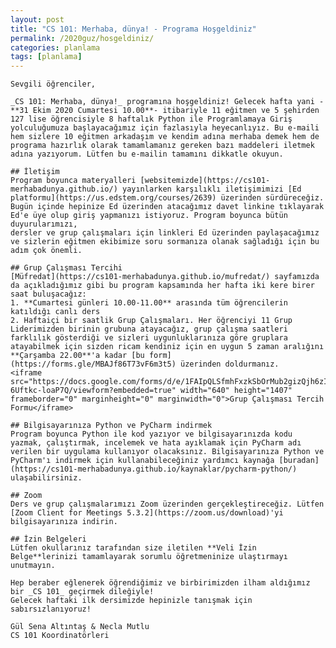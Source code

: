 ```yaml
---
layout: post
title: "CS 101: Merhaba, dünya! - Programa Hoşgeldiniz"
permalink: /2020guz/hosgeldiniz/
categories: planlama
tags: [planlama]
---
```


    Sevgili öğrenciler,

    _CS 101: Merhaba, dünya!_ programına hoşgeldiniz! Gelecek hafta yani -**31 Ekim 2020 Cumartesi 10.00**- itibariyle 11 eğitmen ve 5 şehirden 127 lise öğrencisiyle 8 haftalık Python ile Programlamaya Giriş yolculuğumuza başlayacağımız için fazlasıyla heyecanlıyız. Bu e-maili hem sizlere 10 eğitmen arkadaşım ve kendim adına merhaba demek hem de programa hazırlık olarak tamamlamanız gereken bazı maddeleri iletmek adına yazıyorum. Lütfen bu e-mailin tamamını dikkatle okuyun.

    ## İletişim
    Program boyunca materyalleri [websitemizde](https://cs101-merhabadunya.github.io/) yayınlarken karşılıklı iletişimimizi [Ed platformu](https://us.edstem.org/courses/2639) üzerinden sürdüreceğiz. Bugün içinde hepinize Ed üzerinden atacağımız davet linkine tıklayarak Ed'e üye olup giriş yapmanızı istiyoruz. Program boyunca bütün duyurularımızı,
    dersler ve grup çalışmaları için linkleri Ed üzerinden paylaşacağımız ve sizlerin eğitmen ekibimize soru sormanıza olanak sağladığı için bu adım çok önemli.

    ## Grup Çalışması Tercihi
    [Müfredat](https://cs101-merhabadunya.github.io/mufredat/) sayfamızda da açıkladığımız gibi bu program kapsamında her hafta iki kere birer saat buluşacağız:  
    1. **Cumartesi günleri 10.00-11.00** arasında tüm öğrencilerin katıldığı canlı ders
    2. Haftaiçi bir saatlik Grup Çalışmaları. Her öğrenciyi 11 Grup Liderimizden birinin grubuna atayacağız, grup çalışma saatleri farklılık gösterdiği ve sizleri uygunluklarınıza göre gruplara atayabilmek için sizden ricam kendiniz için en uygun 5 zaman aralığını **Çarşamba 22.00**'a kadar [bu form](https://forms.gle/MBAJf86T73vF6m3t5) üzerinden doldurmanız.
    <iframe src="https://docs.google.com/forms/d/e/1FAIpQLSfmhFxzkSbOrMub2gizQjh6zI3us27JXHNf-6Uftkc-loaP7Q/viewform?embedded=true" width="640" height="1407" frameborder="0" marginheight="0" marginwidth="0">Grup Çalışması Tercih Formu</iframe>

    ## Bilgisayarınıza Python ve PyCharm indirmek
    Program boyunca Python ile kod yazıyor ve bilgisayarınızda kodu yazmak, çalıştırmak, incelemek ve hata ayıklamak için PyCharm adı verilen bir uygulama kullanıyor olacaksınız. Bilgisayarınıza Python ve PyCharm'ı indirmek için kullanabileceğiniz yardımcı kaynağa [buradan](https://cs101-merhabadunya.github.io/kaynaklar/pycharm-python/) ulaşabilirsiniz.

    ## Zoom
    Ders ve grup çalışmalarımızı Zoom üzerinden gerçekleştireceğiz. Lütfen [Zoom Client for Meetings 5.3.2](https://zoom.us/download)'yi bilgisayarınıza indirin.

    ## İzin Belgeleri
    Lütfen okullarınız tarafından size iletilen **Veli İzin Belge**lerinizi tamamlayarak sorumlu öğretmeninize ulaştırmayı unutmayın.

    Hep beraber eğlenerek öğrendiğimiz ve birbirimizden ilham aldığımız bir _CS 101_ geçirmek dileğiyle!
    Gelecek haftaki ilk dersimizde hepinizle tanışmak için sabırsızlanıyoruz!

    Gül Sena Altıntaş & Necla Mutlu  
    CS 101 Koordinatörleri